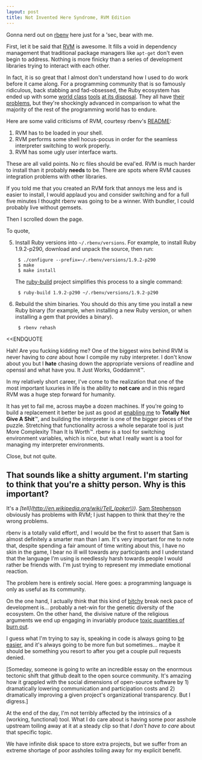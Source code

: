 ```yaml
---
layout: post
title: Not Invented Here Syndrome, RVM Edition
---
```



Gonna nerd out on [rbenv](https://github.com/sstephenson/rbenv) here just for a 'sec, bear with me.

First, let it be said that [RVM](http://beginrescueend.com/) is awesome. It fills a void in dependency management that traditional package managers like `apt-get` don't even begin to address. Nothing is more finicky than a series of development libraries trying to interact with each other. 

In fact, it is so great that I almost don't understand how I used to do work before it came along. For a programming community that is so famously ridiculous, back stabbing and fad-obsessed, the Ruby ecosystem has ended up with some [world class](http://rubygems.org) [tools](http://rack.rubyforge.org/) [at its disposal](https://github.com/capistrano/capistrano). They all have [their problems](http://gnuu.org/2011/06/01/slimgems-a-drop-in-replacement-for-rubygems/), but they're shockingly advanced in comparison to what the majority of the rest of the programming world has to endure. 

Here are some valid criticisms of RVM, courtesy rbenv's [README](https://github.com/sstephenson/rbenv/blob/master/README.md):

1. RVM has to be loaded in your shell.
2. RVM performs some shell hocus-pocus in order for the seamless interpreter switching to work properly.
3. RVM has some ugly user interface warts.

These are all valid points. No rc files should be eval'ed. RVM is much harder to install than it probably **needs** to be. There are spots where RVM causes integration problems with other libraries.

If you told me that you created an RVM fork that annoys me less and is easier to install, I would applaud you and consider switching and for a full five minutes I thought rbenv was going to be a winner. With bundler, I could probably live without gemsets.

Then I scrolled down the page.

To quote,

5. Install Ruby versions into `~/.rbenv/versions`. For example, to
install Ruby 1.9.2-p290, download and unpack the source, then run:

        $ ./configure --prefix=~/.rbenv/versions/1.9.2-p290
        $ make
        $ make install

    The [ruby-build](https://github.com/sstephenson/ruby-build)
    project simplifies this process to a single command:

        $ ruby-build 1.9.2-p290 ~/.rbenv/versions/1.9.2-p290

6. Rebuild the shim binaries. You should do this any time you install
a new Ruby binary (for example, when installing a new Ruby version, or
when installing a gem that provides a binary).

        $ rbenv rehash
&lt;&lt;ENDQUOTE


Hah! Are you fucking kidding me? One of the biggest wins behind RVM is never having to *care* about how I compile my ruby interpreter. I don't know about you but I **hate** chasing down the appropriate versions of readline and openssl and what have you. It Just Works, Goddamnit&trade;. 

In my relatively short career, I've come to the realization that one of the most important luxuries in life is the ability to **not care** and in this regard RVM was a huge step forward for humanity.

It has yet to fail me, across maybe a dozen machines. If you're going to build a replacement it better be just as good at [enabling me](https://twitter.com/#!/raganwald/status/96984328084520960) to **Totally Not Give A Shit**&trade;, and building the interpreter is one of the bigger pieces of the puzzle.  Stretching that functionality across a whole separate tool is just More Complexity Than It Is Worth&trade;. rbenv is a tool for switching environment variables, which is nice, but what I really want is a tool for managing my interpreter environments. 

Close, but not quite.

<h2>That sounds like a shitty argument. I'm starting to think that you're a shitty person. Why is this important?</h2>

It's a *[tell](http://en.wikipedia.org/wiki/Tell_(poker\))*. [Sam Stephenson](https://twitter.com/#!/sstephenson) obviously has problems with RVM; I just happen to think that they're the wrong problems.

rbenv is a totally valid effort!, and I would be the first to assert that Sam is almost definitely a smarter man than I am. It's very important for me to note that, despite spending a fair amount of time writing about this, I have no skin in the game, I bear no ill will towards any participants and I understand that the language I'm using is needlessly harsh towards people I would rather be friends with. I'm just trying to represent my immediate emotional reaction.

The problem here is entirely social. Here goes: a programming language is only as useful as its community.

On the one hand, I actually think that this kind of [bitchy](http://stackoverflow.com/questions/6199301/global-access-to-rake-dsl-methods-is-deprecated) break neck pace of development is… probably a net-win for the genetic diversity of the ecosystem. On the other hand, the divisive nature of the religious arguments we end up engaging in invariably produce [toxic quantities of burn out](https://twitter.com/#!/wayneeseguin/status/101797127595892736).

I guess what I'm trying to say is, speaking in code is always going to [be easier](https://twitter.com/#!/sstephenson/status/101788598248017922), and it's always going to be more fun but sometimes… maybe it should be something you resort to after you get a couple pull requests denied.

\[Someday, someone is going to write an incredible essay on the enormous tectonic shift that github dealt to the open source community. It's amazing how it grappled with the social dimensions of open-source software by 1\) dramatically lowering communication and participation costs and 2\) dramatically improving a given project's organizational transparency. But I digress.\]

At the end of the day, I'm not terribly affected by the intrinsics of a (working, functional) tool. What I do care about is having some poor asshole upstream toiling away at it at a steady clip so that *I don't have to care* about that specific topic. 

We have infinite disk space to store extra projects, but we suffer from an extreme shortage of poor assholes toiling away for my explicit benefit.
